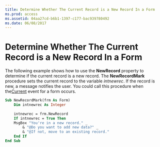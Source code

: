 ```yaml
---
title: Determine Whether The Current Record is a New Record In a Form
ms.prod: access
ms.assetid: 04aa27cd-b6b1-1397-c177-bac939780492
ms.date: 06/08/2017
---
```



# Determine Whether The Current Record is a New Record In a Form

The following example shows how to use the  **NewRecord** property to determine if the current record is a new record. The **NewRecordMark** procedure sets the current record to the variable _intnewrec_. If the record is new, a message notifies the user. You could call this procedure when the[Current](form-current-event-access.md) event for a form occurs.


```vb
Sub NewRecordMark(frm As Form) 
    Dim intnewrec As Integer 
 
    intnewrec = frm.NewRecord 
    If intnewrec = True Then 
    MsgBox "You're in a new record." _ 
        & "@Do you want to add new data?" _ 
        & "@If not, move to an existing record." 
    End If 
End Sub
```


